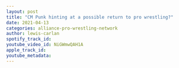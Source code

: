 ```yaml
---
layout: post
title: "CM Punk hinting at a possible return to pro wrestling?"
date: 2021-04-13
categories: alliance-pro-wrestling-network
author: lewis-carlan
spotify_track_id: 
youtube_video_id: NiGWmwQAH1A
apple_track_id: 
youtube_metadata: 
---
```

